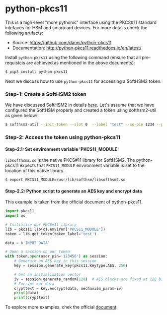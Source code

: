 # python-pkcs11

This is a high-level "more pythonic" interface using the PKCS#11 standard intefaces for HSM and smartcard devices. For more details check the following artifacts:

- Source: https://github.com/danni/python-pkcs11
- Documentation: http://python-pkcs11.readthedocs.io/en/latest/

Install `python-pkcs11` using the following command (ensure that all pre-requistcis are achieved as mentioned in the above documents):
```bash
$ pip3 install python-pkcs11
```

Next we discuss how to use `python-pkcs11` for accessing a SoftHSM2 token. 

### Step-1: Create a SoftHSM2 token

We have discussed SoftHSM2 in details [here](softhsm.md). Let's assume that we have configured the SoftHSM properly and created a token using softhsm2-util as given below:

```bash
$ softhsm2-util --init-token --slot 0  --label "test" --so-pin 1234 --pin 123456
```

### Step-2: Access the token using python-pkcs11

#### Step-2.1: Set environment variable 'PKCS11_MODULE'

`libsofthsm2.so` is the native PKCS#11 library for SoftHSM2. The python-pkcs11 expects that `PKCS11_MODULE` environment variable is set to the location of this native library.

```bash
$ export PKCS11_MODULE=/usr/lib/softhsm/libsofthsm2.so
```

#### Step-2.2: Python script to generate an AES key and encrypt data

This example is taken from the official document of python-pkcs11.

```python
import pkcs11
import os

# Initialise our PKCS#11 library
lib = pkcs11.lib(os.environ['PKCS11_MODULE'])
token = lib.get_token(token_label='test')

data = b'INPUT DATA'

# Open a session on our token
with token.open(user_pin='123456') as session:
    # Generate an AES key in this session
    key = session.generate_key(pkcs11.KeyType.AES, 256)

    # Get an initialisation vector
    iv = session.generate_random(128)  # AES blocks are fixed at 128 bits
    # Encrypt our data
    crypttext = key.encrypt(data, mechanism_param=iv)
    print(data)
    print(crypttext)
```

To explore more examples, chek the official [document](https://python-pkcs11.readthedocs.io/en/latest/index.html).